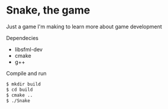 # Snake, the game

Just a game I'm making to learn more about game development

Dependecies
- libsfml-dev
- cmake
- g++

Compile and run
```bash
$ mkdir build
$ cd build
$ cmake ..
$ ./Snake
```